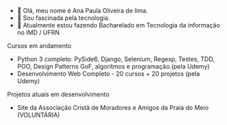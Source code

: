 - 👋 Olá, meu nome é Ana Paula Oliveira de lima.
- 👀 Sou fascinada pela tecnologia.
- 🌱 Atualmente estou fazendo Bacharelado em Tecnologia da informação no IMD / UFRN
  
Cursos em andamento
- Python 3 completo: PySide6, Django, Selenium, Regexp, Testes, TDD, POO, Design Patterns GoF, algoritmos e programação.(pela Udemy)
- Desenvolvimento Web Completo - 20 cursos + 20 projetos (pela Udemy)
  
Projetos atuais  em desenvolvimento
- Site da Associação Cristã de Moradores e Amigos da Praia do Meio (VOLUNTÁRIA)



<!---
ana112358/ana112358 is a ✨ special ✨ repository because its `README.md` (this file) appears on your GitHub profile.
You can click the Preview link to take a look at your changes.
--->
